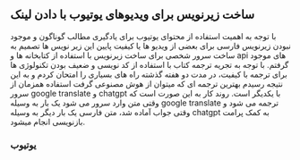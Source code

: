 ## ساخت زیرنویس برای ویدیوهای یوتیوب با دادن لینک

با توجه به اهمیت استفاده از محتوای یوتیوب برای یادگیری مطالب گوناگون و موجود نبودن زیرنویس فارسی برای بعضی از ویدیو ها یا کیفیت پایین این زیر نویس ها تصمیم به ساخت سرور شخصی برای ساخت زیرنویس با استفاده از کتابخانه ها و api های موجود گرفتم.
با توجه به تجریه ترجمه کتاب با استفاده از کد نویسی و ضعیف بودن تکنولوژی ها برای ترجمه با کیفیت، در مدت دو هفته گذشته راه های بسیاری را امتحان کردم و به این نتیجه رسیدم بهترین ترجمه ای که میتوان از هوش مصنوعی گرفت استفاده همزمان از سرور google translate و chatgpt با یکدیگر است.
روند کار به این صورت است که وقتی متن وارد سرور می شود یک بار به وسیله google translate ترجمه می شود و وقتی جواب آماده شد، متن فارسی یک بار دیگر به وسیله chatgpt به کمک پرامت بازنویسی انجام میشود.

### یوتیوب
